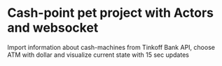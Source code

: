 # Cash-point pet project with Actors and websocket
Import information about cash-machines from Tinkoff Bank API, choose ATM with dollar and visualize current state with 15 sec updates


